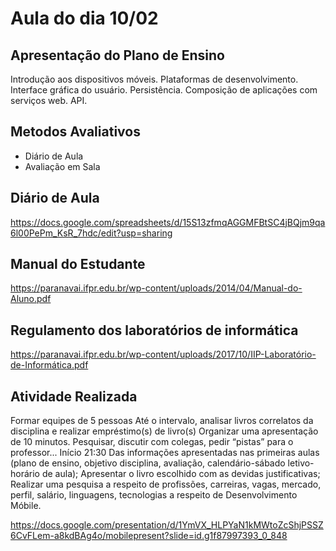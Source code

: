# Aula do dia 10/02

## Apresentação do Plano de Ensino

Introdução aos dispositivos móveis. Plataformas de desenvolvimento. Interface gráfica do usuário. Persistência. Composição de aplicações com serviços web. API.

## Metodos Avaliativos

- Diário de Aula 
- Avaliação em Sala

## Diário de Aula

https://docs.google.com/spreadsheets/d/15S13zfmqAGGMFBtSC4jBQjm9qa6l00PePm_KsR_7hdc/edit?usp=sharing

## Manual do Estudante 

https://paranavai.ifpr.edu.br/wp-content/uploads/2014/04/Manual-do-Aluno.pdf

## Regulamento dos laboratórios de informática

https://paranavai.ifpr.edu.br/wp-content/uploads/2017/10/IIP-Laboratório-de-Informática.pdf

## Atividade Realizada 

Formar equipes de 5 pessoas Até o intervalo, analisar livros correlatos da disciplina e realizar empréstimo(s) de livro(s) Organizar uma apresentação de 10 minutos. Pesquisar, discutir com colegas, pedir “pistas” para o professor... Início 21:30 Das informações apresentadas nas primeiras aulas (plano de ensino, objetivo disciplina, avaliação, calendário-sábado letivo-horário de aula); Apresentar o livro escolhido com as devidas justificativas; Realizar uma pesquisa a respeito de profissões, carreiras, vagas, mercado, perfil, salário, linguagens, tecnologias a respeito de Desenvolvimento Móbile.


https://docs.google.com/presentation/d/1YmVX_HLPYaN1kMWtoZcShjPSSZ6CvFLem-a8kdBAg4o/mobilepresent?slide=id.g1f87997393_0_848
